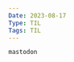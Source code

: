 ```yaml
---
Date: 2023-08-17
Type: TIL
Tags: TIL 
---
```


~~~~https://github.com/mattermost/mattermost
mastodon